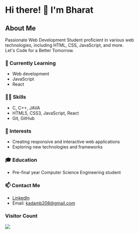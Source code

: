 # Hi there! 👋 I'm Bharat

## About Me

Passionate Web Development Student proficient in various web technologies, including HTML, CSS, JavaScript, and more.  
Let's Code for a Better Tomorrow.

### 🔭 Currently Learning
- Web development
- JavaScript
- React

### 🧑‍💻 Skills
- C, C++, JAVA
- HTML5, CSS3, JavaScript, React
- Git, GitHub

### 🌱 Interests
- Creating responsive and interactive web applications
- Exploring new technologies and frameworks

### 🎓 Education
- Pre-final year Computer Science Engineering student

### 📫 Contact Me
- [LinkedIn](https://www.linkedin.com/in/bharat-kadam-044aa6247/)
- Email: kadamb208@gmail.com

### Visitor Count
[![](https://visitcount.itsvg.in/api?id=Bharat8989&icon=2&color=0)](https://visitcount.itsvg.in)
